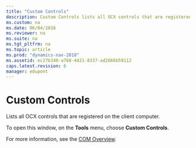 ```yaml
---
title: "Custom Controls"
description: Custom Controls lists all OCX controls that are registered on the client computer.
ms.custom: na
ms.date: 06/04/2016
ms.reviewer: na
ms.suite: na
ms.tgt_pltfrm: na
ms.topic: article
ms.prod: "dynamics-nav-2018"
ms.assetid: ec27b340-a768-4421-8337-ad2666b59112
caps.latest.revision: 6
manager: edupont
---
```

# Custom Controls
Lists all OCX controls that are registered on the client computer.  

 To open this window, on the **Tools** menu, choose **Custom Controls**.  

 For more information, see the [COM Overview](../COM-Overview.md).
